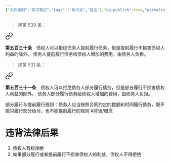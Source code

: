 ```yaml
---
{"文件类别":"学习笔记","tags":["知识点","民法"],"dg-publish":true,"permalink":"/学习笔记studyup/民法总论/部分履行与提前履行规则/","dgPassFrontmatter":true,"created":"2024-07-06T17:28:26.901+08:00","updated":"2024-10-31T08:58:28.078+08:00"}
---
```


>民第 530 条：
<div class="transclusion internal-embed is-loaded"><a class="markdown-embed-link" href="////#t530" aria-label="Open link"><svg xmlns="http://www.w3.org/2000/svg" width="24" height="24" viewBox="0 0 24 24" fill="none" stroke="currentColor" stroke-width="2" stroke-linecap="round" stroke-linejoin="round" class="svg-icon lucide-link"><path d="M10 13a5 5 0 0 0 7.54.54l3-3a5 5 0 0 0-7.07-7.07l-1.72 1.71"></path><path d="M14 11a5 5 0 0 0-7.54-.54l-3 3a5 5 0 0 0 7.07 7.07l1.71-1.71"></path></svg></a><div class="markdown-embed">



**第五百三十条**　债权人可以拒绝债务人提前履行债务，但是提前履行不损害债权人利益的除外。
债务人提前履行债务给债权人增加的费用，由债务人负担。 

</div></div>


>民第 531 条：
<div class="transclusion internal-embed is-loaded"><a class="markdown-embed-link" href="////#t531" aria-label="Open link"><svg xmlns="http://www.w3.org/2000/svg" width="24" height="24" viewBox="0 0 24 24" fill="none" stroke="currentColor" stroke-width="2" stroke-linecap="round" stroke-linejoin="round" class="svg-icon lucide-link"><path d="M10 13a5 5 0 0 0 7.54.54l3-3a5 5 0 0 0-7.07-7.07l-1.72 1.71"></path><path d="M14 11a5 5 0 0 0-7.54-.54l-3 3a5 5 0 0 0 7.07 7.07l1.71-1.71"></path></svg></a><div class="markdown-embed">



**第五百三十一条**　债权人可以拒绝债务人部分履行债务，但是部分履行不损害债权人利益的除外。
债务人部分履行债务给债权人增加的费用，由债务人负担。 

</div></div>


部分履行与提前履行规则：债务人应当按照合同约定的数额和时间履行债务，既不能只履行部分给付，也不能提前履行的规则 #背诵/概念 
# 违背法律后果
1. 债权人有权拒绝
2. 如果部分履行或者提前履行不损害债权人的利益，债权人不得拒绝